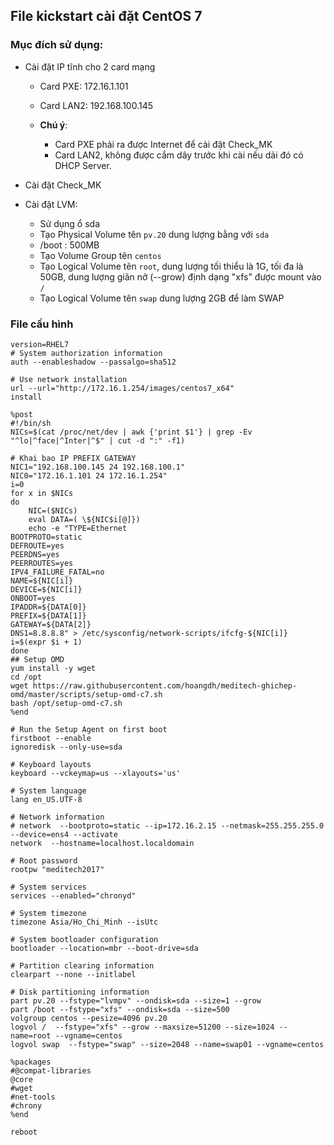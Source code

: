 ## File kickstart cài đặt CentOS 7

### Mục đích sử dụng:

- Cài đặt IP tĩnh cho 2 card mạng
	- Card PXE: 172.16.1.101
	- Card LAN2: 192.168.100.145

	- **Chú ý**: 
		- Card PXE phải ra được Internet để cài đặt Check_MK
		- Card LAN2, không được cắm dây trước khi cài nếu dải đó có DHCP Server.
		
- Cài đặt Check_MK
- Cài đặt LVM:
	- Sử dụng ổ sda
	- Tạo Physical Volume tên `pv.20` dung lượng bằng với `sda`
	- /boot : 500MB
	- Tạo Volume Group tên `centos`
	- Tạo Logical Volume tên `root`, dung lượng tối thiểu là 1G, tối đa là 50GB, dung lượng giãn nở (--grow) định dạng "xfs" được mount vào `/`
	- Tạo Logical Volume tên `swap` dung lượng 2GB để làm SWAP 

### File cấu hình

```
version=RHEL7
# System authorization information
auth --enableshadow --passalgo=sha512

# Use network installation
url --url="http://172.16.1.254/images/centos7_x64"
install

%post
#!/bin/sh
NICs=$(cat /proc/net/dev | awk {'print $1'} | grep -Ev "^lo|^face|^Inter|^$" | cut -d ":" -f1)

# Khai bao IP PREFIX GATEWAY
NIC1="192.168.100.145 24 192.168.100.1"
NIC0="172.16.1.101 24 172.16.1.254"
i=0
for x in $NICs
do
	NIC=($NICs)
	eval DATA=( \${NIC$i[@]})	
	echo -e "TYPE=Ethernet
BOOTPROTO=static
DEFROUTE=yes
PEERDNS=yes
PEERROUTES=yes
IPV4_FAILURE_FATAL=no
NAME=${NIC[i]}
DEVICE=${NIC[i]}
ONBOOT=yes
IPADDR=${DATA[0]}
PREFIX=${DATA[1]}
GATEWAY=${DATA[2]}
DNS1=8.8.8.8" > /etc/sysconfig/network-scripts/ifcfg-${NIC[i]}
i=$(expr $i + 1)
done
## Setup OMD
yum install -y wget
cd /opt
wget https://raw.githubusercontent.com/hoangdh/meditech-ghichep-omd/master/scripts/setup-omd-c7.sh
bash /opt/setup-omd-c7.sh
%end

# Run the Setup Agent on first boot
firstboot --enable
ignoredisk --only-use=sda

# Keyboard layouts
keyboard --vckeymap=us --xlayouts='us'

# System language
lang en_US.UTF-8

# Network information
# network  --bootproto=static --ip=172.16.2.15 --netmask=255.255.255.0 --device=ens4 --activate
network  --hostname=localhost.localdomain

# Root password
rootpw "meditech2017"

# System services
services --enabled="chronyd"

# System timezone
timezone Asia/Ho_Chi_Minh --isUtc

# System bootloader configuration
bootloader --location=mbr --boot-drive=sda

# Partition clearing information
clearpart --none --initlabel

# Disk partitioning information
part pv.20 --fstype="lvmpv" --ondisk=sda --size=1 --grow
part /boot --fstype="xfs" --ondisk=sda --size=500
volgroup centos --pesize=4096 pv.20
logvol /  --fstype="xfs" --grow --maxsize=51200 --size=1024 --name=root --vgname=centos
logvol swap  --fstype="swap" --size=2048 --name=swap01 --vgname=centos

%packages
#@compat-libraries
@core
#wget
#net-tools
#chrony
%end

reboot
```